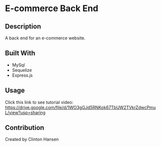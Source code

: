 # E-commerce Back End

## Description
A back end for an e-commerce website.


## Built With

* MySql
* Sequelize
* Express.js



## Usage
Click this link to see tutorial video: https://drive.google.com/file/d/1WO3gGJd5RNKok67TbUW2TVkrZdwcPmuL/view?usp=sharing


## Contribution
Created by Clinton Hansen